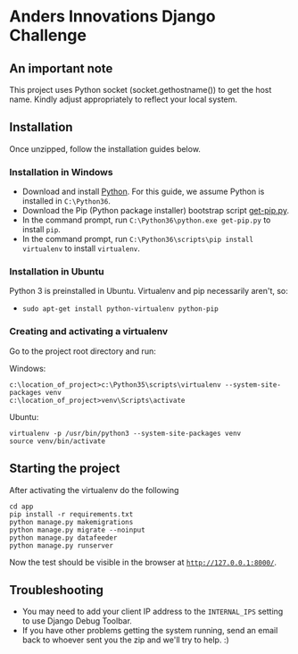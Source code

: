Anders Innovations Django Challenge
===================================

An important note
-----------------

This project uses Python socket (socket.gethostname()) to get the host name.
Kindly adjust appropriately to reflect your local system.

Installation
------------

Once unzipped, follow the installation guides below.

### Installation in Windows

* Download and install [Python](https://www.python.org/downloads/). For this
  guide, we assume Python is installed in `C:\Python36`.
* Download the Pip (Python package installer) bootstrap script
  [get-pip.py](https://bootstrap.pypa.io/get-pip.py).
* In the command prompt, run `C:\Python36\python.exe get-pip.py` to install
  `pip`.
* In the command prompt, run `C:\Python36\scripts\pip install virtualenv` to
  install `virtualenv`.

### Installation in Ubuntu

Python 3 is preinstalled in Ubuntu. Virtualenv and pip necessarily aren't, so:

* `sudo apt-get install python-virtualenv python-pip`

### Creating and activating a virtualenv

Go to the project root directory and run:

Windows:

```
c:\location_of_project>c:\Python35\scripts\virtualenv --system-site-packages venv
c:\location_of_project>venv\Scripts\activate
```

Ubuntu:

```
virtualenv -p /usr/bin/python3 --system-site-packages venv
source venv/bin/activate
```

Starting the project
--------------------

After activating the virtualenv do the following

```
cd app
pip install -r requirements.txt
python manage.py makemigrations
python manage.py migrate --noinput
python manage.py datafeeder
python manage.py runserver
```

Now the test should be visible in the browser at
[`http://127.0.0.1:8000/`](http://127.0.0.1:8000/).


Troubleshooting
---------------

* You may need to add your client IP address to the `INTERNAL_IPS` setting to
  use Django Debug Toolbar.
* If you have other problems getting the system running, send an email back to
  whoever sent you the zip and we'll try to help. :)

